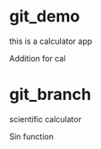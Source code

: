 # git_demo

this is a calculator app

Addition for cal
# git_branch

scientific calculator

Sin function

